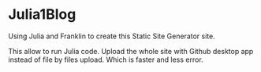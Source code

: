 # Julia1Blog
Using Julia  and Franklin to create this Static Site Generator site.

This allow to run Julia code.
Upload the whole site with Github desktop app instead of file by files upload.
Which is faster and less error.
